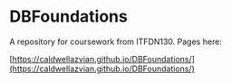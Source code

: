 # DBFoundations
A repository for coursework from ITFDN130. Pages here:

[https://caldwellazvian.github.io/DBFoundations/](https://caldwellazvian.github.io/DBFoundations/)
